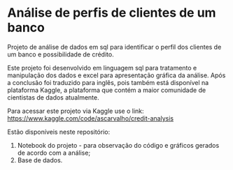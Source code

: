 # Análise de perfis de clientes de um banco
Projeto de análise de dados em sql para identificar o perfil dos clientes de um banco e possibilidade de crédito.

Este projeto foi desenvolvido em linguagem sql para tratamento e manipulação dos dados e excel para apresentação gráfica da análise. Após a conclusão foi traduzido para inglês, pois também está disponível na plataforma Kaggle, a plataforma que contém a maior comunidade de cientistas de dados atualmente.

Para acessar este projeto via Kaggle use o link:
https://www.kaggle.com/code/ascarvalho/credit-analysis

Estão disponíveis neste repositório:

1.  Notebook do projeto - para observação do código e gráficos gerados de acordo com a análise;
2.  Base de dados.
